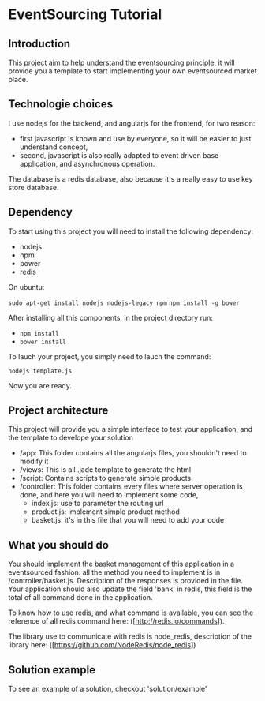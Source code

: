# EventSourcing Tutorial

## Introduction

This project aim to help understand the eventsourcing principle, 
it will provide you a template to start implementing your own eventsourced market place.

## Technologie choices

I use nodejs for the backend, and angularjs for the frontend, for two reason:

- first javascript is known and use by everyone, so it will be easier to just understand concept,
- second, javascript is also really adapted to event driven base application, and asynchronous operation.

The database is a redis database, also because it's a really easy to use key store database.

## Dependency

To start using this project you will need to install the following dependency:

- nodejs
- npm
- bower
- redis

On ubuntu:

`sudo apt-get install nodejs nodejs-legacy npm`
`npm install -g bower`

After installing all this components, in the project directory run:

- `npm install`
- `bower install`

To lauch your project, you simply need to lauch the command:

`nodejs template.js`

Now you are ready.

## Project architecture

This project will provide you a simple interface to test your application, and the template to develope your solution

* /app: This folder contains all the angularjs files, you shouldn't need to modify it
* /views: This is all .jade template to generate the html
* /script: Contains scripts to generate simple products
* /controller: This folder contains every files where server operation is done, and here you will need to implement some code,
  * index.js: use to parameter the routing url
  * product.js: implement simple product method
  * basket.js: it's in this file that you will need to add your code

## What you should do

You should implement the basket management of this application in a eventsourced fashion.
all the method you need to implement is in /controller/basket.js.
Description of the responses is provided in the file.
Your application should also update the field 'bank' in redis, this field is the total of all command done in the application.

To know how to use redis, and what command is available, you can see the reference of all redis command here:
([http://redis.io/commands]).

The library use to communicate with redis is node_redis, description of the library here:
([https://github.com/NodeRedis/node_redis])

## Solution example

To see an example of a solution, checkout 'solution/example'
